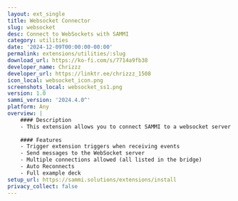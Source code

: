```yaml
---
layout: ext_single
title: Websocket Connector
slug: websocket
desc: Connect to WebSockets with SAMMI
category: utilities
date: '2024-12-09T00:00:00-00:00'
permalink: extensions/utilities/:slug
download_url: https://ko-fi.com/s/7714a9fb38
developer_name: Chrizzz
developer_url: https://linktr.ee/chrizzz_1508
icon_local: websocket_icon.png
screenshots_local: websocket_ss1.png
version: 1.0
sammi_version: '2024.4.0^'
platform: Any
overview: |
    #### Description
    - This extension allows you to connect SAMMI to a websocket server
    
    #### Features
    - Trigger extension triggers when receiving events
    - Send messages to the WebSocket server
    - Multiple connections allowed (all listed in the bridge)
    - Auto Reconnects
    - Full example deck
setup_url: https://sammi.solutions/extensions/install
privacy_collect: false
---
```

